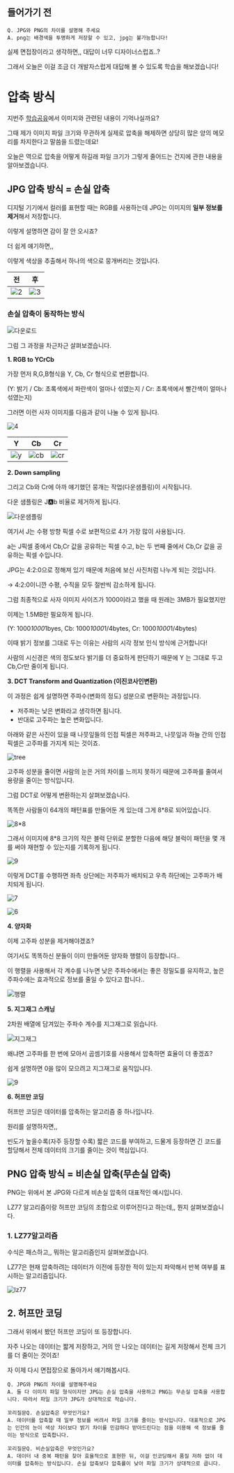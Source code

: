 ## 들어가기 전

```
Q. JPG와 PNG의 차이를 설명해 주세요
A. png는 배경색을 투명하게 저장할 수 있고, jpg는 불가능합니다!
```

실제 면접장이라고 생각하면,, 대답이 너무 디자이너스럽죠..?

그래서 오늘은 이걸 조금 더 개발자스럽게 대답해 볼 수 있도록 학습을 해보겠습니다!

# 압축 방식

지번주 [학습공유](https://github.com/alsongDalsong/CS-Study/blob/main/%EC%86%8C%ED%94%84%ED%8A%B8%EC%9B%A8%EC%96%B4%20%EA%B3%B5%ED%95%99/iOS%EB%A9%94%EB%AA%A8%EB%A6%AC.md)에서 이미지와 관련된 내용이 기억나실까요?

그때 제가 이미지 파일 크기와 무관하게 실제로 압축을 해제하면 상당히 많은 양의 메모리를 차지한다고 말씀을 드렸는데요!

오늘은 역으로 압축을 어떻게 하길래 파일 크기가 그렇게 줄어드는 건지에 관한 내용을 알아보겠습니다.

## JPG 압축 방식 = 손실 압축

디지털 기기에서 컬러를 표현할 때는 RGB를 사용하는데 JPG는 이미지의 **일부 정보를 제거**해서 저장합니다.

이렇게 설명하면 감이 잘 안 오시죠?

더 쉽게 얘기하면,,

이렇게 색상을 추출해서 하나의 색으로 뭉개버리는 것입니다.

| 전 | 후 |
| -- | -- |
| ![2](https://github.com/user-attachments/assets/ada91713-9395-4615-a162-928796248d9a) | ![3](https://github.com/user-attachments/assets/5324e3bb-4e2b-4c01-8d36-d9645a41a4c7) |

### 손실 압축이 동작하는 방식

![다운로드](https://github.com/user-attachments/assets/1edbdc16-01b3-4cf1-ace7-0a03fc3b43e6)


그럼 그 과정을 차근차근 살펴보겠습니다.

**1. RGB to YCrCb**

가장 먼저 R,G,B형식을 Y, Cb, Cr 형식으로 변환합니다.

(Y: 밝기 / Cb: 초록색에서 파란색이 얼마나 섞였는지 / Cr: 초록색에서 빨간색이 얼마나 섞였는지)

그러면 이런 사자 이미지를 다음과 같이 나눌 수 있게 됩니다.

![4](https://github.com/user-attachments/assets/2bcaeced-a93b-4111-9b5c-5d44ad8e5182)

| Y | Cb | Cr |
| -- | -- | -- |
| ![y](https://github.com/user-attachments/assets/2843984e-8dbf-423c-8251-60c5834e8986) | ![cb](https://github.com/user-attachments/assets/2f1ba5f3-aab8-4ae2-9917-b273f746ff1e) | ![cr](https://github.com/user-attachments/assets/ac1ab0a3-d078-4edb-b3fd-11b3a86a8ace) |

**2. Down sampling**

그리고 Cb와 Cr에 아까 얘기했던 뭉개는 작업(다운샘플링)이 시작됩니다.

다운 샘플링은 J:a:b 비율로 제거하게 됩니다. 

![다운샘플링](https://github.com/user-attachments/assets/63f88c46-54f6-4070-88c2-48f5e4fad0b3)


여기서 J는 수평 방향 픽셀 수로 보편적으로 4가 가장 많이 사용됩니다.

a는 J픽셀 중에서 Cb,Cr 값을 공유하는 픽셀 수고, b는 두 번째 줄에서 Cb,Cr 값을 공유하는 픽셀 수입니다.

JPG는 4:2:0으로 정해져 있기 때문에 처음에 보신 사진처럼 나누게 되는 것입니다.

→ 4:2:0이니깐 수평, 수직을 모두 절반씩 감소하게 됩니다.

그럼 최종적으로 사자 이미지 사이즈가 1000이라고 했을 때 원래는 3MB가 필요했지만

이제는 1.5MB만 필요하게 됩니다.

(Y: 1000*1000*1byes, Cb: 1000*1000*1/4bytes, Cr: 1000*1000*1/4bytes)

이때 밝기 정보를 그대로 두는 이유는 사람의 시각 정보 인식 방식에 근거합니다!

사람의 시신경은 색의 정도보다 밝기를 더 중요하게 판단하기 때문에 Y 는 그대로 두고 Cb,Cr만 줄이게 됩니다.

**3. DCT Transform and Quantization (이진코사인변환)**

이 과정은 쉽게 설명하면 주파수(변화의 정도) 성분으로 변환하는 과정입니다.

- 저주파는 낮은 변화라고 생각하면 됩니다.
- 반대로 고주파는 높은 변화입니다.

아래와 같은 사진이 있을 때 나뭇잎들의 인접 픽셀은 저주파고, 나뭇잎과 하늘 간의 인접 픽셀은 고주파를 가지게 되는 것이죠.

![tree](https://github.com/user-attachments/assets/c088ba00-d913-465d-a517-a9ebafe81e03)


고주파 성분을 줄이면 사람의 눈은 거의 차이를 느끼지 못하기 때문에 고주파를 줄여서 용량을 줄이는 방식입니다.

그럼 DCT로 어떻게 변환하는지 살펴보겠습니다.

똑똑한 사람들이 64개의 패턴표를 만들어둔 게 있는데 그게 8*8로 되어있습니다.

![8*8](https://github.com/user-attachments/assets/3d8944c1-d283-4059-b7ca-cd32997f85c9)

그래서 이미지에 8*8 크기의 작은 블럭 단위로 분할한 다음에 해당 블럭이 패턴을 몇 개를 써야 재현할 수 있는지를 기록하게 됩니다.


![9](https://github.com/user-attachments/assets/c425e365-2722-4500-a9cf-107e734bc45b)

이렇게 DCT를 수행하면 좌측 상단에는 저주파가 배치되고 우측 하단에는 고주파가 배치되게 됩니다.

![7](https://github.com/user-attachments/assets/3e274569-16f7-4946-a7d5-d56198352e0b)

![6](https://github.com/user-attachments/assets/233a40dc-a2ee-4681-9bf0-16fdbf98a716)


**4. 양자화**

이제 고주파 성분을 제거해야겠죠? 

여기서도 똑똑하신 분들이 이미 만들어둔 양자화 행렬이 등장합니다..

이 행렬을 사용해서 각 계수를 나누면 낮은 주파수에서는 좋은 정밀도를 유지하고, 높은 주파수에는 효과적으로 정보를 줄일 수 있다고 합니다..

![행렬](https://github.com/user-attachments/assets/b96aa3ff-5e7f-4ec1-a7ea-f12264092443)

**5. 지그재그 스캐닝**

2차원 배열에 담겨있는 주파수 계수를 지그재그로 읽습니다.

![지그재그](https://github.com/user-attachments/assets/94de830b-5656-4159-b163-9599472e5f75)

왜냐면 고주파를 한 번에 모아서 곱셈기호를 사용해서 압축하면 효율이 더 좋겠죠?

쉽게 설명하면 0을 많이 모으려고 지그재그로 움직입니다.

![9](https://github.com/user-attachments/assets/e1909549-6aed-44ce-aad9-e7c29b27e4c3)

**6. 허프만 코딩**

허프만 코딩은 데이터를 압축하는 알고리즘 중 하나입니다.

원리를 설명하자면,, 

빈도가 높을수록(자주 등장할 수록) 짧은 코드를 부여하고, 드물게 등장하면 긴 코드를 할당해서 전체 데이터의 크기를 줄이는 것이 핵심입니다.

## PNG 압축 방식 = 비손실 압축(무손실 압축)

PNG는 위에서 본 JPG와 다르게 비손실 압축의 대표적인 예시입니다.

LZ77 알고리즘이랑 허프만 코딩의 조합으로 이루어진다고 하는데,, 뭔지 살펴보겠습니다.

### 1. LZ77알고리즘

수식은 패스하고,, 뭐하는 알고리즘인지 살펴보겠습니다.

LZ77은 현재 압축하려는 데이터가 이전에 등장한 적이 있는지 파악해서 반복 여부를 표시하는 알고리즘입니다.

![lz77](https://github.com/user-attachments/assets/d299ec64-e076-4a27-b639-2f96406bba37)



## **2. 허프만 코딩**

그래서 위에서 봤던 허프만 코딩이 또 등장합니다.

자주 나오는 데이터는 짧게 저장하고, 거의 안 나오는 데이터는 길게 저장해서 전체 크기를 더 줄이는 것이죠!

자 이제 다시 면접장으로 돌아가서 얘기해봅시다.

```
Q. JPG와 PNG의 차이를 설명해주세요
A. 둘 다 이미지 파일 형식이지만 JPG는 손실 압축을 사용하고 PNG는 무손실 압축을 사용합니다. 따라서 파일 크기가 JPG가 상대적으로 작습니다.

꼬리질문Q. 손실압축은 무엇인가요?
A. 데이터를 압축할 때 일부 정보를 버려서 파일 크기를 줄이는 방식입니다. 대표적으로 JPG는 인간의 눈이 색상 차이보다 밝기 차이를 민감하다 받아드린다는 점을 이용해 색 정보를 줄이는 방식으로 압축합니다.

꼬리질문Q. 비손실압축은 무엇인가요?
A. 데이터 내 중복 패턴을 찾아 효율적으로 표현한 뒤, 이걸 인코딩해서 품질 저하 없이 데이터를 압축하는 방식입니다. 손실 압축보다 압축률이 낮아 파일 크기가 상대적으로 큽니다.
```
